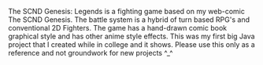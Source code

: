 The SCND Genesis: Legends is a fighting game based on my web-comic The SCND Genesis. The battle system is a hybrid of turn based RPG's and conventional 2D Fighters. The game has a hand-drawn comic book graphical style and has other anime style effects. This was my first big Java project that I created while in college and it shows. Please use this only as a reference and not groundwork for new projects ^_^
